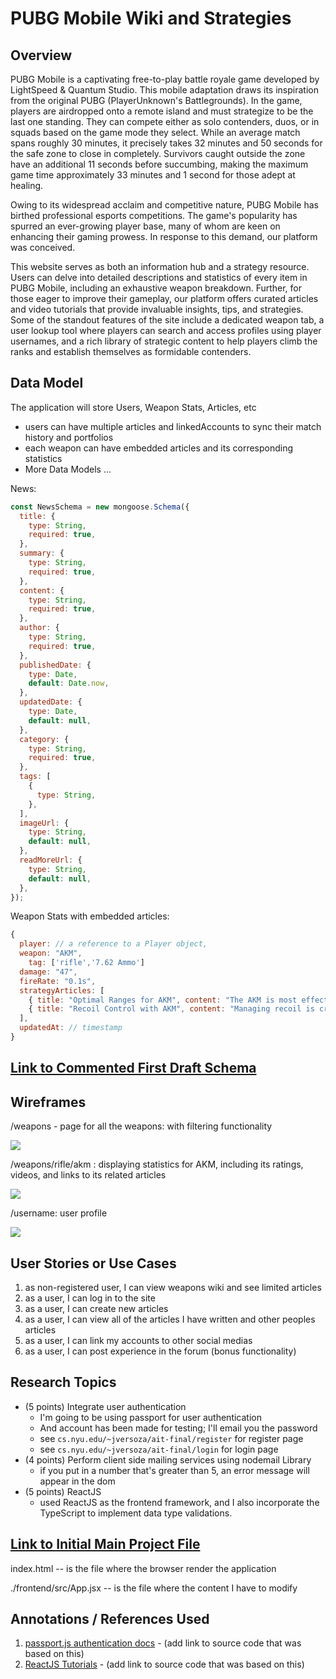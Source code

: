 # PUBG Mobile Wiki and Strategies

## Overview

PUBG Mobile is a captivating free-to-play battle royale game developed by LightSpeed & Quantum Studio. This mobile adaptation draws its inspiration from the original PUBG (PlayerUnknown's Battlegrounds). In the game, players are airdropped onto a remote island and must strategize to be the last one standing. They can compete either as solo contenders, duos, or in squads based on the game mode they select. While an average match spans roughly 30 minutes, it precisely takes 32 minutes and 50 seconds for the safe zone to close in completely. Survivors caught outside the zone have an additional 11 seconds before succumbing, making the maximum game time approximately 33 minutes and 1 second for those adept at healing.

Owing to its widespread acclaim and competitive nature, PUBG Mobile has birthed professional esports competitions. The game's popularity has spurred an ever-growing player base, many of whom are keen on enhancing their gaming prowess. In response to this demand, our platform was conceived.

This website serves as both an information hub and a strategy resource. Users can delve into detailed descriptions and statistics of every item in PUBG Mobile, including an exhaustive weapon breakdown. Further, for those eager to improve their gameplay, our platform offers curated articles and video tutorials that provide invaluable insights, tips, and strategies. Some of the standout features of the site include a dedicated weapon tab, a user lookup tool where players can search and access profiles using player usernames, and a rich library of strategic content to help players climb the ranks and establish themselves as formidable contenders.

## Data Model

The application will store Users, Weapon Stats, Articles, etc

- users can have multiple articles and linkedAccounts to sync their match history and portfolios
- each weapon can have embedded articles and its corresponding statistics
- More Data Models ...

News:

```javascript
const NewsSchema = new mongoose.Schema({
  title: {
    type: String,
    required: true,
  },
  summary: {
    type: String,
    required: true,
  },
  content: {
    type: String,
    required: true,
  },
  author: {
    type: String,
    required: true,
  },
  publishedDate: {
    type: Date,
    default: Date.now,
  },
  updatedDate: {
    type: Date,
    default: null,
  },
  category: {
    type: String,
    required: true,
  },
  tags: [
    {
      type: String,
    },
  ],
  imageUrl: {
    type: String,
    default: null,
  },
  readMoreUrl: {
    type: String,
    default: null,
  },
});
```

Weapon Stats with embedded articles:

```javascript
{
  player: // a reference to a Player object,
  weapon: "AKM",
 	tag: ['rifle','7.62 Ammo']
  damage: "47",
  fireRate: "0.1s",
  strategyArticles: [
    { title: "Optimal Ranges for AKM", content: "The AKM is most effective at mid to long range combat...", views: "1234" },
    { title: "Recoil Control with AKM", content: "Managing recoil is crucial with AKM. Here's how you can...", views: "5678" },
  ],
  updatedAt: // timestamp
}

```

## [Link to Commented First Draft Schema](db.mjs)

## Wireframes

/weapons - page for all the weapons: with filtering functionality

<img src="./documentation/weapons.jpeg">

/weapons/rifle/akm : displaying statistics for AKM, including its ratings, videos, and links to its related articles

<img src='./documentation/weaponakm.jpeg'>

/username: user profile

<img src='./documentation/user.jpeg'>

## User Stories or Use Cases

1. as non-registered user, I can view weapons wiki and see limited articles
2. as a user, I can log in to the site
3. as a user, I can create new articles
4. as a user, I can view all of the articles I have written and other peoples articles
5. as a user, I can link my accounts to other social medias
6. as a user, I can post experience in the forum (bonus functionality)

## Research Topics

- (5 points) Integrate user authentication
  - I'm going to be using passport for user authentication
  - And account has been made for testing; I'll email you the password
  - see <code>cs.nyu.edu/~jversoza/ait-final/register</code> for register page
  - see <code>cs.nyu.edu/~jversoza/ait-final/login</code> for login page
- (4 points) Perform client side mailing services using nodemail Library
  - if you put in a number that's greater than 5, an error message will appear in the dom
- (5 points) ReactJS
  - used ReactJS as the frontend framework, and I also incorporate the TypeScript to implement data type validations.

## [Link to Initial Main Project File](index.html)

index.html -- is the file where the browser render the application

./frontend/src/App.jsx -- is the file where the content I have to modify

## Annotations / References Used

1. [passport.js authentication docs](http://passportjs.org/docs) - (add link to source code that was based on this)
2. <a href="https://react.dev/learn">ReactJS Tutorials</a> - (add link to source code that was based on this)
